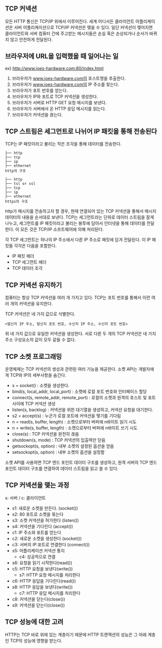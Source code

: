 ## TCP 커넥션
모든 HTTP 통신은 TCP/IP 위에서 이루어진다. 세계 어디서든 클라이언트 어플리케이션은 서버 어플리케이션으로 TCP/IP 커넥션은 맺을 수 있다.
일단 커넥션이 맺어지면 클라이언트와 서버 컴퓨터 간에 주고받는 메시지들은 손실 혹은 손상되거나 순서가 바뀌지 않고 안전하게 전달된다.

## 브라우저에 URL을 입력했을 때 일어나는 일
ex) http://www.joes-hardware.com:80/index.html

1. 브라우저가 www.joes-hardware.com의 호스트명을 추출한다.
2. 브라우저가 www.joes-hardware.com의 IP 주소를 찾는다.
3. 브라우저가 포트 번호를 얻는다.
4. 브라우저가 IP와 포트로 TCP 커넥션을 생성한다.
5. 브라우저가 서버로 HTTP GET 요청 메시지를 보낸다.
6. 브라우저가 서버에서 온 HTTP 응답 메시지를 읽는다.
7. 브라우저가 커넥션을 끊는다.

## TCP 스트림은 세그먼트로 나뉘어 IP 패킷을 통해 전송된다
TCP는 IP 패킷이라고 불리는 작은 조각을 통해 데이터를 전송한다.
```
├── http
├── tcp
├── ip
├── ethernet
http의 구조

├── http
├── tsl or ssl
├── tcp
├── ip
├── ethernet
https의 구조
```
http가 메시지를 전송하고자 할 경우, 현재 연결되어 있는 TCP 커넥션을 통해서 메시지 데이터의 내용을 순서대로 보낸다. TCP는 세그먼트라는 단위로 데이터 스트림을 
잘게 나누고, 세그먼트를 IP 패킷이라고 불리는 봉투에 담아서 인터넷을 통해 데이터를 전달한다. 이 모든 것은 TCP/IP 소프트웨어에 의해 처리된다.

각 TCP 세그먼트는 하나의 IP 주소에서 다른 IP 주소로 패킷에 담겨 전달된다. 이 IP 패킷들 각각은 다음을 포함한다.
- IP 패킷 헤더
- TCP 세그먼트 헤더
- TCP 데이터 조각

## TCP 커넥션 유지하기
컴퓨터는 항상 TCP 커넥션을 여러 개 가지고 있다. TCP는 포트 번호를 통해서 이런 여러 개의 커넥션을 유지한다.

TCP 커넥션은 네 가지 값으로 식별한다.
```
<발신지 IP 주소, 발신지 포트 번호, 수신지 IP 주소, 수신지 포트 번호>
```
위 네 가지 값으로 유일한 커넥션을 생성한다. 서로 다른 두 개의 TCP 커넥션은 네 가지 주소 구성요소의 값이 모두 같을 수 없다.

## TCP 소켓 프로그래밍
운영체제는 TCP 커넥션의 생성과 관련된 여러 기능을 제공한다. 소켓 API는 개발자에게 TCP와 IP의 세부사항을 숨긴다.
- s = socket() : 소켓을 생성한다.
- bind(s, local_addr, local_port) : 소켓에 로컬 포트 번호와 인터페이스 할당
- connect(s, remote_addr, remote_port) : 로컬의 소켓과 원격의 호스트 및 포트 사이에 TCP 커넥션 생성
- listen(s, backlog) : 커넥션을 위한 대기열을 생성하고, 커넥션 요청을 대기한다.
- s2 = accept(s) : 누군가 로컬 포트에 커넥션을 맺기를 기다림
- n = read(s, buffer, length) : 소켓으로부터 버퍼에 n바이트 읽기 시도
- n = write(s, buffer, length) : 소켓으로부터 버퍼에 n바이트 쓰기 시도
- close(s) : TCP 커넥션을 완전히 끊음
- shutdown(s, mode) : TCP 커넥션의 입출력만 닫음
- getsockopt(s, option) : 내부 소켓의 설정된 옵션을 얻음
- setsockopt(s, option) : 내부 소켓의 옵션을 설정함

소켓 API를 사용하면 TCP 엔드 포인트 데이터 구조를 생성하고, 원격 서버의 TCP 엔드 포인트 데이터 구조를 연결하여 데이터 스트림을 읽고 쓸 수 있다.

## TCP 커넥션을 맺는 과정
s: 서버 / c: 클라이언트
- s1: 새로운 소켓을 만든다. (socket())
- s2: 80 포트로 소켓을 묶는다
- s3: 소켓 커넥션을 허가한다 (listen())
- s4: 커넥션을 기다린다 (accept())
- c1: IP 주소와 포트를 얻는다
- c2: 새로운 소켓을 생성한다 (socket())
- c3: 서버의 IP:포트로 연결한다 (connect())
- s5: 어플리케이션 커넥션 통지
  - c4: 성공적으로 연결
- s6: 요청을 읽기 시작한다(read())
- c5: HTTP 요청을 보낸다(write())
  - s7: HTTP 요청 메시지를 처리한다
- c6: HTTP 응답을 기다린다(read())
- s8: HTTP 응답을 보낸다(write())
  - c7: HTTP 응답 메시지를 처리한다
- c8: 커넥션을 닫는다(close())
- s9: 커넥션을 닫는다(close())

## TCP 성능에 대한 고려
HTTP는 TCP 바로 위에 있는 계층이기 때문에 HTTP 트랜잭션의 성능은 그 아래 계층인 TCP의 성능에 영향을 받는다.